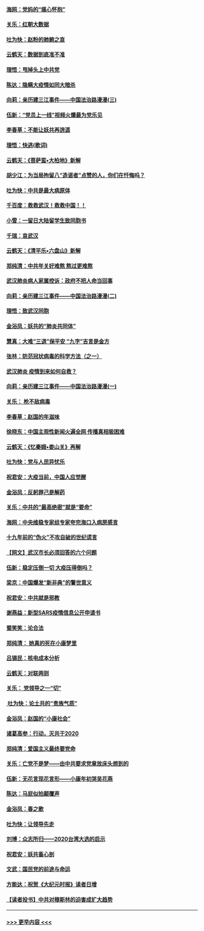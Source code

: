 #### [海网：党妈的“瘟心怀抱”](../pages/nsc993/n11840740.md?t=02040411) 
#### [关乐：红朝大数据](../pages/nsc993/n11840675.md?t=02040411) 
#### [吐为快：赵粉的肺腑之哀](../pages/nsc993/n11840618.md?t=02040411) 
#### [云鹤天：数据到底准不准](../pages/nsc993/n11840325.md?t=02040411) 
#### [理悟：甩掉头上中共党](../pages/nsc993/n11838826.md?t=02040411) 
#### [陈达：隐瞒大疫情如同大暗杀](../pages/nsc993/n11838771.md?t=02040411) 
#### [向莉：亲历建三江事件——中国法治路漫漫(三)](../pages/nsc993/n11831825.md?t=02040411) 
#### [伍新：“党员上一线”视频火爆最为党乐见](../pages/nsc993/n11838200.md?t=02040411) 
#### [李春草：不能让妖共再逍遥](../pages/nsc993/n11838102.md?t=02040411) 
#### [理悟：快逃(歌词)](../pages/nsc993/n11838083.md?t=02040411) 
#### [云鹤天：《菩萨蛮▪大柏地》新解](../pages/nsc993/n11838059.md?t=02040411) 
#### [胡少江：为当局拘留八“造谣者”点赞的人，你们在忏悔吗？](../pages/nsc993/n11836801.md?t=02040411) 
#### [吐为快：中共是最大病原体](../pages/nsc993/n11836748.md?t=02040411) 
#### [千百度：救救武汉！救救中国！！](../pages/nsc993/n11836145.md?t=02040411) 
#### [小雪：一留日大陆留学生致同胞书](../pages/nsc993/n11834624.md?t=02040411) 
#### [千瑞：哀武汉](../pages/nsc993/n11833647.md?t=02040411) 
#### [云鹤天：《清平乐▪六盘山》新解](../pages/nsc993/n11833611.md?t=02040411) 
#### [郑纯清：中共年关好难熬 熬过更难熬](../pages/nsc993/n11833489.md?t=02040411) 
#### [武汉肺炎病人家属控诉：政府不把人命当回事](../pages/nsc993/n11833205.md?t=02040411) 
#### [向莉：亲历建三江事件——中国法治路漫漫(二)](../pages/nsc993/n11829102.md?t=02040411) 
#### [理悟：致武汉同胞](../pages/nsc993/n11831522.md?t=02040411) 
#### [金浴凤：妖共的“肺炎共同体”](../pages/nsc993/n11829448.md?t=02040411) 
#### [慧真：大难“三退”保平安 “九字”吉言是金方](../pages/nsc993/n11829501.md?t=02040411) 
#### [张林：防范冠状病毒的科学方法（之一）](../pages/nsc993/n11828618.md?t=02040411) 
#### [武汉肺炎 疫情到来如何自救？](../pages/nsc993/n11827632.md?t=02040411) 
#### [向莉：亲历建三江事件——中国法治路漫漫(一)](../pages/nsc993/n11827190.md?t=02040411) 
#### [关乐： 枪不敌病毒](../pages/nsc993/n11826746.md?t=02040411) 
#### [李春草：赵国的年滋味](../pages/nsc993/n11826321.md?t=02040411) 
#### [徐晓东：中国主观性新闻火遍全网 传播真相极困难](../pages/nsc993/n11826508.md?t=02040411) 
#### [云鹤天：《忆秦娥▪娄山关》再解](../pages/nsc993/n11824682.md?t=02040411) 
#### [吐为快：党与人民异忧乐](../pages/nsc993/n11824660.md?t=02040411) 
#### [祝君安：大疫当前，中国人应觉醒](../pages/nsc993/n11821946.md?t=02040411) 
#### [金浴凤：反躬罪己是解药](../pages/nsc993/n11820280.md?t=02040411) 
#### [关乐：中共的“最高绝密”就是“要命”](../pages/nsc993/n11816946.md?t=02040411) 
#### [海网：中央维稳专家组专家夸完海口入病房感言](../pages/nsc993/n11815138.md?t=02040411) 
#### [十九年前的“伪火”不攻自破的世纪谎言](../pages/nsc993/n11813238.md?t=02040411) 
#### [【网文】武汉市长必须回答的六个问题](../pages/nsc993/n11813848.md?t=02040411) 
#### [伍新：稳定压倒一切 大疫压得倒吗？](../pages/nsc993/n11812634.md?t=02040411) 
#### [梁京：中国爆发“新非典”的警世意义](../pages/nsc993/n11812554.md?t=02040411) 
#### [祝君安：中共就是邪教](../pages/nsc993/n11812431.md?t=02040411) 
#### [谢燕益：新型SARS疫情信息公开申请书](../pages/nsc993/n11808840.md?t=02040411) 
#### [蜀笑笑：论合法](../pages/nsc993/n11808064.md?t=02040411) 
#### [郑纯清： 她真的死在小康梦里](../pages/nsc993/n11806623.md?t=02040411) 
#### [吕锡民：核电成本分析](../pages/nsc993/n11806284.md?t=02040411) 
#### [云鹤天：对联两则](../pages/nsc993/n11805957.md?t=02040411) 
#### [关乐： 党领导之一“切”](../pages/nsc993/n11804505.md?t=02040411) 
#### [ 吐为快：论土共的“贵族气质”](../pages/nsc993/n11804490.md?t=02040411) 
#### [金浴凤：赵国的“小康社会”](../pages/nsc993/n11804452.md?t=02040411) 
#### [诸葛高参：行动，灭共于2020](../pages/nsc993/n11804120.md?t=02040411) 
#### [郑纯清：爱国主义最终要党命](../pages/nsc993/n11802197.md?t=02040411) 
#### [关乐：亡党不是梦——由中共要求党章放床头想到的](../pages/nsc993/n11802156.md?t=02040411) 
#### [伍新：无花言现花言形——小康年初哭吴花燕](../pages/nsc993/n11800044.md?t=02040411) 
#### [陈达：马屁似拍颠覆声](../pages/nsc993/n11800010.md?t=02040411) 
#### [金浴凤：春之歌](../pages/nsc993/n11797687.md?t=02040411) 
#### [吐为快：让领导先走](../pages/nsc993/n11797512.md?t=02040411) 
#### [刘博：众志所归——2020台湾大选的启示](../pages/nsc993/n11796878.md?t=02040411) 
#### [祝君安：妖共畜心剖](../pages/nsc993/n11794273.md?t=02040411) 
#### [文武：国民党的前途与命运](../pages/nsc993/n11794198.md?t=02040411) 
#### [方能达：祝贺《大纪元时报》读者日增](../pages/nsc993/n11793807.md?t=02040411) 
#### [【读者投书】中共对穆斯林的迫害成扩大趋势](../pages/nsc993/n11791371.md?t=02040411) 

----
#### [ >>> 更早内容 <<< ](../indexes/nsc993-earlier.md)
